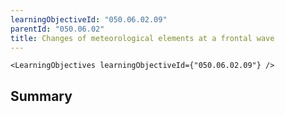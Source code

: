 ```yaml
---
learningObjectiveId: "050.06.02.09"
parentId: "050.06.02"
title: Changes of meteorological elements at a frontal wave
---
```


```tsx eval
<LearningObjectives learningObjectiveId={"050.06.02.09"} />
```

## Summary
